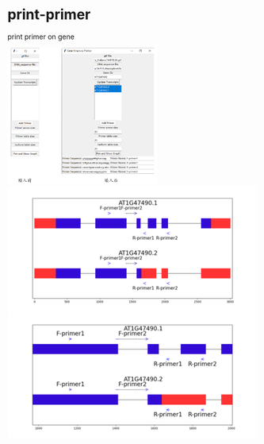 # print-primer
print primer on gene
<div align="left"><img src="figure/Figure2.png" width = "60%" ></div>
<div align="left"><img src="figure/Figure_6.png" ></div>
<div align="left"><img src="figure/Figure_1.png" ></div>
